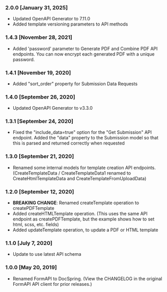 ### 2.0.0 [January 31, 2025]

- Updated OpenAPI Generator to 7.11.0
- Added template versioning parameters to API methods

### 1.4.3 [November 28, 2021]

- Added 'password' parameter to Generate PDF and Combine PDF API endpoints. You can now encrypt each generated PDF with a unique password.

### 1.4.1 [November 19, 2020]

- Added "sort_order" property for Submission Data Requests

### 1.4.0 [September 26, 2020]

- Updated OpenAPI Generator to v3.3.0

### 1.3.1 [September 24, 2020]

- Fixed the "include_data=true" option for the "Get Submission" API endpoint. Added the "data" property to the Submission model so that this is parsed and returned correctly when requested

### 1.3.0 [September 21, 2020]

- Renamed some internal models for template creation API endpoints. (CreateTemplateData / CreateTemplateData1 renamed to CreateHtmlTemplateData and CreateTemplateFromUploadData)

### 1.2.0 [September 12, 2020]

- **BREAKING CHANGE**: Renamed createTemplate operation to createPDFTemplate
- Added createHTMLTemplate operation. (This uses the same API endpoint as createPDFTemplate, but the example shows how to set html, scss, etc. fields)
- Added updateTemplate operation, to update a PDF or HTML template

### 1.1.0 [July 7, 2020]

- Update to use latest API schema

### 1.0.0 [May 20, 2019]

- Renamed FormAPI to DocSpring. (View the CHANGELOG in the original FormAPI API client for prior releases.)
